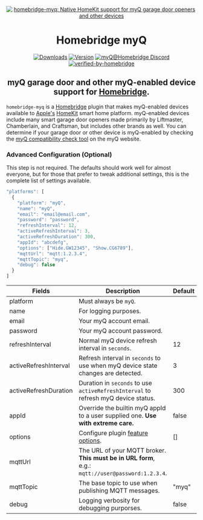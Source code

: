 <SPAN ALIGN="CENTER" STYLE="text-align:center">
<DIV ALIGN="CENTER" STYLE="text-align:center">

[![homebridge-myq: Native HomeKit support for myQ garage door openers and other devices](https://raw.githubusercontent.com/hjdhjd/homebridge-myq/master/homebridge-myq.svg)](https://github.com/hjdhjd/homebridge-myq)

# Homebridge myQ

[![Downloads](https://img.shields.io/npm/dt/homebridge-myq2?color=%235EB5E5&logo=icloud&logoColor=%23FFFFFF&style=for-the-badge)](https://www.npmjs.com/package/homebridge-myq)
[![Version](https://img.shields.io/npm/v/homebridge-myq?color=%235EB5E5&label=myQ&logo=nextdoor&logoColor=%23FFFFFF&style=for-the-badge)](https://www.npmjs.com/package/homebridge-myq)
[![myQ@Homebridge Discord](https://img.shields.io/discord/432663330281226270?color=%235EB5E5&label=Discord&logo=discord&logoColor=%23FFFFFF&style=for-the-badge)](https://discord.gg/QXqfHEW)
[![verified-by-homebridge](https://img.shields.io/badge/homebridge-verified-blueviolet?color=%23491F59&style=for-the-badge)](https://github.com/homebridge/homebridge/wiki/Verified-Plugins)

## myQ garage door and other myQ-enabled device support for [Homebridge](https://homebridge.io).
</DIV>
</SPAN>

`homebridge-myq` is a [Homebridge](https://homebridge.io) plugin that makes myQ-enabled devices available to [Apple's](https://www.apple.com) [HomeKit](https://www.apple.com/ios/home) smart home platform. myQ-enabled devices include many smart garage door openers made primarily by Liftmaster, Chamberlain, and Craftsman, but includes other brands as well. You can determine if your garage door or other device is myQ-enabled by checking the [myQ compatibility check tool](https://www.myq.com/myq-compatibility) on the myQ website.

### Advanced Configuration (Optional)
This step is not required. The defaults should work well for almost everyone, but for those that prefer to tweak additional settings, this is the complete list of settings available.

```js
"platforms": [
  {
    "platform": "myQ",
    "name": "myQ",
    "email": "email@email.com",
    "password": "password",
    "refreshInterval": 12,
    "activeRefreshInterval": 3,
    "activeRefreshDuration": 300,
    "appId": "abcdefg",
    "options": ["Hide.GW12345", "Show.CG6789"],
    "mqttUrl": "mqtt:1.2.3.4",
    "mqttTopic": "myq",
    "debug": false
  }
]
```

| Fields                | Description                                                                        | Default | Required |
|-----------------------|------------------------------------------------------------------------------------|---------|----------|
| platform              | Must always be `myQ`.                                                              |         | Yes      |
| name                  | For logging purposes.                                                              |         | No       |
| email                 | Your myQ account email.                                                            |         | Yes      |
| password              | Your myQ account password.                                                         |         | Yes      |
| refreshInterval       | Normal myQ device refresh interval in `seconds`.                                   | 12      | No       |
| activeRefreshInterval | Refresh interval in `seconds` to use when myQ device state changes are detected.   | 3       | No       |
| activeRefreshDuration | Duration in `seconds` to use `activeRefreshInterval` to refresh myQ device status. | 300     | No       |
| appId                 | Override the builtin myQ appId to a user supplied one. **Use with extreme care.**  | false   | No       |
| options               | Configure plugin [feature options](#feature-options).                              | []      | No       |
| mqttUrl               | The URL of your MQTT broker. **This must be in URL form**, e.g.: `mqtt://user@password:1.2.3.4`. |      | No       |
| mqttTopic             | The base topic to use when publishing MQTT messages.                               | "myq"   | No       |
| debug                 | Logging verbosity for debugging purporses.                                         | false   | No       |
